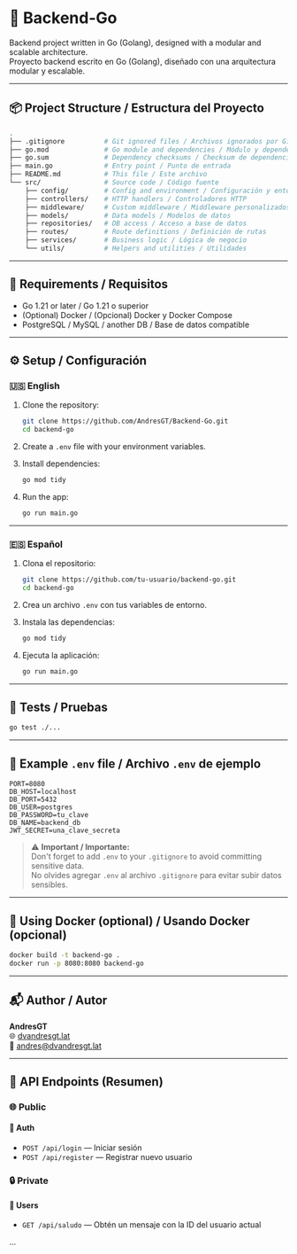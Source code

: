 # 🧠 Backend-Go

Backend project written in Go (Golang), designed with a modular and scalable architecture.  
Proyecto backend escrito en Go (Golang), diseñado con una arquitectura modular y escalable.

---

## 📦 Project Structure / Estructura del Proyecto

```bash
.
├── .gitignore          # Git ignored files / Archivos ignorados por Git
├── go.mod              # Go module and dependencies / Módulo y dependencias
├── go.sum              # Dependency checksums / Checksum de dependencias
├── main.go             # Entry point / Punto de entrada
├── README.md           # This file / Este archivo
└── src/                # Source code / Código fuente
    ├── config/         # Config and environment / Configuración y entorno
    ├── controllers/    # HTTP handlers / Controladores HTTP
    ├── middleware/     # Custom middleware / Middleware personalizados
    ├── models/         # Data models / Modelos de datos
    ├── repositories/   # DB access / Acceso a base de datos
    ├── routes/         # Route definitions / Definición de rutas
    ├── services/       # Business logic / Lógica de negocio
    └── utils/          # Helpers and utilities / Utilidades
```

---

## 🚀 Requirements / Requisitos

- Go 1.21 or later / Go 1.21 o superior  
- (Optional) Docker / (Opcional) Docker y Docker Compose  
- PostgreSQL / MySQL / another DB / Base de datos compatible

---

## ⚙️ Setup / Configuración

### 🇺🇸 English

1. Clone the repository:
   ```bash
   git clone https://github.com/AndresGT/Backend-Go.git
   cd backend-go
   ```

2. Create a `.env` file with your environment variables.

3. Install dependencies:
   ```bash
   go mod tidy
   ```

4. Run the app:
   ```bash
   go run main.go
   ```

---

### 🇪🇸 Español

1. Clona el repositorio:
   ```bash
   git clone https://github.com/tu-usuario/backend-go.git
   cd backend-go
   ```

2. Crea un archivo `.env` con tus variables de entorno.

3. Instala las dependencias:
   ```bash
   go mod tidy
   ```

4. Ejecuta la aplicación:
   ```bash
   go run main.go
   ```

---

## 🧪 Tests / Pruebas

```bash
go test ./...
```

---

## 📄 Example `.env` file / Archivo `.env` de ejemplo

```env
PORT=8080
DB_HOST=localhost
DB_PORT=5432
DB_USER=postgres
DB_PASSWORD=tu_clave
DB_NAME=backend_db
JWT_SECRET=una_clave_secreta
```

> ⚠️ **Important / Importante:**  
> Don't forget to add `.env` to your `.gitignore` to avoid committing sensitive data.  
> No olvides agregar `.env` al archivo `.gitignore` para evitar subir datos sensibles.

---

## 🐳 Using Docker (optional) / Usando Docker (opcional)

```bash
docker build -t backend-go .
docker run -p 8080:8080 backend-go
```

---

## 📬 Author / Autor

**AndresGT**  
🌐 [dvandresgt.lat](https://dvandresgt.lat)  
📧 andres@dvandresgt.lat

---

## 📌 API Endpoints (Resumen)

### 🌐 Public

#### 🔐 Auth
- `POST /api/login` — Iniciar sesión
- `POST /api/register` — Registrar nuevo usuario

### 🔒 Private

#### 👤 Users
- `GET /api/saludo` — Obtén un mensaje con la ID del usuario actual

...